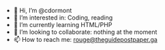 - 👋 Hi, I’m @cdormont
- 👀 I’m interested in: Coding, reading
- 🌱 I’m currently learning HTML/PHP
- 💞️ I’m looking to collaborate: nothing at the moment
- 📫 How to reach me: rouge@theguidepostpaper.ga
